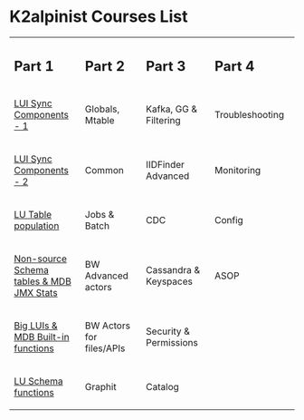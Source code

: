 # K2alpinist Courses List

<table width="900pxl">
<tbody>
<tr>
<td width="225pxl">
<h2><strong>Part 1</strong></h2>
</td>
<td width="225pxl">
<h2><strong>Part 2</strong></h2>
</td>
<td width="225pxl">
<h2><strong>Part 3</strong></h2>
</td>
<td width="225pxl">
<h2><strong>Part 4</strong></h2>
</td>
</tr>
<tr>
<td >
<p><a title="LUI Sync Components - 1" href="LUI_Sync_Components_1.pdf">LUI Sync Components - 1</a></p>
</td>
<td>
<p>Globals, Mtable</p>
</td>
<td>
<p>Kafka, GG &amp; Filtering</p>
</td>
<td >
<p>Troubleshooting</p>
</td>
</tr>
<tr>
<td style="width: 218.016px;">
<p><a title="LUI Sync Components - 2" href="LUI_Sync_Components_2.pdf">LUI Sync Components - 2</a></p>
</td>
<td style="width: 216.984px;">
<p>Common</p>
</td>
<td style="width: 217.75px;">
<p>IIDFinder Advanced</p>
</td>
<td style="width: 219.25px;">
<p>Monitoring</p>
</td>
</tr>
<tr>
<td style="width: 218.016px;">
<p><a title="LU Table population" href="LU_Table_population.pdf">LU Table population</a></p>
</td>
<td style="width: 216.984px;">
<p>Jobs &amp; Batch</p>
</td>
<td style="width: 217.75px;">
<p>CDC</p>
</td>
<td style="width: 219.25px;">
<p>Config</p>
</td>
</tr>
<tr>
<td style="width: 218.016px;">
<p><a title="Non-source Schema tables &amp; MDB JMX Stats" href="Non_Source_Schema_tables.pdf">Non-source Schema tables &amp; MDB JMX Stats</a></p>
</td>
<td style="width: 216.984px;">
<p>BW Advanced actors</p>
</td>
<td style="width: 217.75px;">
<p>Cassandra &amp; Keyspaces</p>
</td>
<td style="width: 219.25px;">
<p>ASOP</p>
</td>
</tr>
<tr>
<td style="width: 218.016px;">
<p><a title="Big LUIs &amp; MDB Built-in functions" href="Big_LUIs_&amp;_MDB_Built-in_functions.pdf">Big LUIs &amp; MDB Built-in functions</a></p>
</td>
<td style="width: 216.984px;">
<p>BW Actors for files/APIs</p>
</td>
<td style="width: 217.75px;">
<p>Security &amp; Permissions</p>
</td>
<td style="width: 219.25px;">
<p>&nbsp;</p>
</td>
</tr>
<tr>
<td style="width: 218.016px;">
<p><a title="LU Schema functions" href="LU_Schema_functions.pdf">LU Schema functions</a></p>
</td>
<td style="width: 216.984px;">
<p>Graphit</p>
</td>
<td style="width: 217.75px;">
<p>Catalog</p>
</td>
<td style="width: 219.25px;">
<p>&nbsp;</p>
</td>
</tr>
</tbody>
</table>
